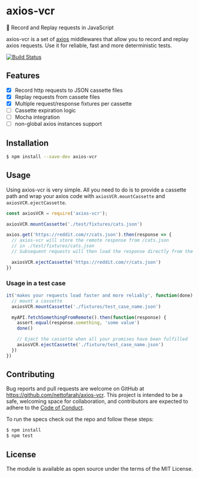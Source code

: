 # axios-vcr
:vhs: Record and Replay requests in JavaScript

axios-vcr is a set of [axios](https://github.com/mzabriskie/axios) middlewares that allow you to record and replay axios requests.
Use it for reliable, fast and more deterministic tests.

[![Build Status](https://travis-ci.org/nettofarah/axios-vcr.svg?branch=master)](https://travis-ci.org/nettofarah/axios-vcr)

## Features
- [x] Record http requests to JSON cassette files
- [x] Replay requests from cassete files
- [x] Multiple request/response fixtures per cassette
- [ ] Cassette expiration logic
- [ ] Mocha integration
- [ ] non-global axios instances support

## Installation
```bash
$ npm install --save-dev axios-vcr
```

## Usage
Using axios-vcr is very simple. All you need to do is to provide a cassette path and wrap your axios code with `axiosVCR.mountCassette` and `axiosVCR.ejectCassette`.

```javascript
const axiosVCR = require('axios-vcr');

axiosVCR.mountCassette('./test/fixtures/cats.json')

axios.get('https://reddit.com/r/cats.json').then(response => {
  // axios-vcr will store the remote response from /cats.json
  // in ./test/fixtures/cats.json
  // Subsequent requests will then load the response directly from the file system

  axiosVCR.ejectCassette('https://reddit.com/r/cats.json')
})
```

### Usage in a test case
```javascript
it('makes your requests load faster and more reliably', function(done) {
  // mount a cassette
  axiosVCR.mountCassette('./fixtures/test_case_name.json')

  myAPI.fetchSomethingFromRemote().then(function(response) {
    assert.equal(response.something, 'some value')
    done()

    // Eject the cassette when all your promises have been fulfilled
    axiosVCR.ejectCassette('./fixture/test_case_name.json')
  })
})
```

## Contributing

Bug reports and pull requests are welcome on GitHub at https://github.com/nettofarah/axios-vcr. This project is intended to be a safe, welcoming space for collaboration, and contributors are expected to adhere to the [Code of Conduct](https://github.com/nettofarah/axios-vcr/blob/master/CODE_OF_CONDUCT.md).

To run the specs check out the repo and follow these steps:

```bash
$ npm install
$ npm test
```

## License

The module is available as open source under the terms of the MIT License.
